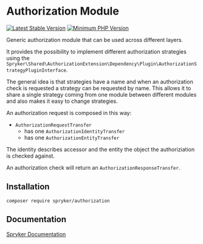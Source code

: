 # Authorization Module

[![Latest Stable Version](https://poser.pugx.org/spryker/authorization/v/stable.svg)](https://packagist.org/packages/spryker/authorization)
[![Minimum PHP Version](https://img.shields.io/badge/php-%3E%3D%208.3-8892BF.svg)](https://php.net/)

Generic authorization module that can be used across different layers.

It provides the possibility to implement different authorization strategies using the `Spryker\Shared\AuthorizationExtension\Dependency\Plugin\AuthorizationStrategyPluginInterface`.

The general idea is that strategies have a name and when an authorization check is requested a strategy can be requested by name. This allows it to share a single strategy coming from one module between different modules and also makes it easy to change strategies.

An authorization request is composed in this way:

 * `AuthorizationRequestTransfer`
   * has one `AuthorizationIdentityTransfer`
   * has one `AuthorizationEntityTransfer`

The identity describes accessor and the entity the object the authoriziation is checked against.

An authorization check will return an `AuthorizationResponseTransfer`.

## Installation

```
composer require spryker/authorization
```

## Documentation

[Spryker Documentation](https://docs.spryker.com)
